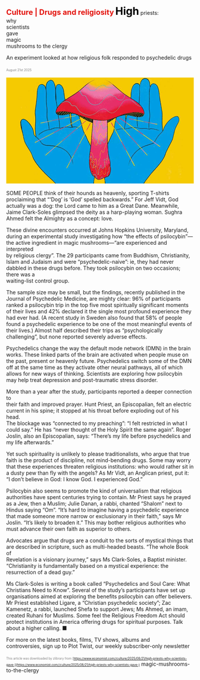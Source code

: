 <span style="color:#E3120B; font-size:14.9pt; font-weight:bold;">Culture | Drugs and religiosity</span>
<span style="color:#000000; font-size:21.0pt; font-weight:bold;">High</span>
priests:   
why   
scientists   
gave   
magic  
mushrooms to the clergy

An experiment looked at how religious folk responded to psychedelic drugs

<span style="color:#808080; font-size:6.2pt;">August 21st 2025</span>
  

![](../images/070_High_priests_why_scientists_gave_magic_mushrooms_to_the_cler/p0288_img01.jpeg)
  
SOME PEOPLE think of their hounds as heavenly, sporting T-shirts  
proclaiming that “‘Dog’ is ‘God’ spelled backwards.” For Jeff Vidt, God  
actually was a dog: the Lord came to him as a Great Dane. Meanwhile,  
Jaime Clark-Soles glimpsed the deity as a harp-playing woman. Sughra  
Ahmed felt the Almighty as a concept: love.

These divine encounters occurred at Johns Hopkins University, Maryland,  
during an experimental study investigating how “the effects of psilocybin”—  
the active ingredient in magic mushrooms—“are experienced and interpreted  
by religious clergy”. The 29 participants came from Buddhism, Christianity,  
Islam and Judaism and were “psychedelic-naive”: ie, they had never dabbled
in these drugs before. They took psilocybin on two occasions; there was a  
waiting-list control group.

The sample size may be small, but the findings, recently published in the  
Journal of Psychedelic Medicine, are mighty clear: 96% of participants  
ranked a psilocybin trip in the top five most spiritually significant moments  
of their lives and 42% declared it the single most profound experience they  
had ever had.  (A recent study in Sweden also found that 58% of people  
found a psychedelic experience to be one of the most meaningful events of  
their lives.) Almost half described their trips as “psychologically  
challenging”, but none reported severely adverse effects.

Psychedelics change the way the default mode network (DMN) in the brain  
works. These linked parts of the brain are activated when people muse on  
the past, present or heavenly future. Psychedelics switch some of the DMN  
off at the same time as they activate other neural pathways, all of which  
allows for new ways of thinking. Scientists are exploring how psilocybin  
may help treat depression and post-traumatic stress disorder.

More than a year after the study, participants reported a deeper connection to  
their faith and improved prayer. Hunt Priest, an Episcopalian, felt an electric  
current in his spine; it stopped at his throat before exploding out of his head.  
The blockage was “connected to my preaching”: “I felt restricted in what I  
could say.” He has “never thought of the Holy Spirit the same again”. Roger  
Joslin, also an Episcopalian, says: “There’s my life before psychedelics and  
my life afterwards.”

Yet such spirituality is unlikely to please traditionalists, who argue that true  
faith is the product of discipline, not mind-bending drugs. Some may worry  
that these experiences threaten religious institutions: who would rather sit in  
a dusty pew than fly with the angels? As Mr Vidt, an Anglican priest, put it:  
“I don’t believe in God: I know God. I experienced God.”

Psilocybin also seems to promote the kind of universalism that religious  
authorities have spent centuries trying to contain. Mr Priest says he prayed  
as a Jew, then a Muslim; Julie Danan, a rabbi, chanted “Shalom” next to  
Hindus saying “Om”. “It’s hard to imagine having a psychedelic experience  
that made someone more narrow or exclusionary in their faith,” says Mr
Joslin. “It’s likely to broaden it.” This may bother religious authorities who  
must advance their own faith as superior to others.

Advocates argue that drugs are a conduit to the sorts of mystical things that  
are described in scripture, such as multi-headed beasts. “The whole Book of  
Revelation is a visionary journey,” says Ms Clark-Soles, a Baptist minister.  
“Christianity is fundamentally based on a mystical experience: the  
resurrection of a dead guy.”

Ms Clark-Soles is writing a book called “Psychedelics and Soul Care: What  
Christians Need to Know”. Several of the study’s participants have set up  
organisations aimed at exploring the benefits psilocybin can offer believers.  
Mr Priest established Ligare, a “Christian psychedelic society”; Zac  
Kamenetz, a rabbi, launched Shefa to support Jews; Ms Ahmed, an imam,  
created Ruhani for Muslims. Some feel the Religious Freedom Act should  
protect institutions in America offering drugs for spiritual purposes. Talk  
about a higher calling. ■

For more on the latest books, films, TV shows, albums and  
controversies, sign up to Plot Twist, our weekly subscriber-only newsletter

<span style="color:#808080; font-size:6.2pt;">This article was downloaded by zlibrary from [https://www.economist.com//culture/2025/08/21/high-priests-why-scientists-gave-](https://www.economist.com//culture/2025/08/21/high-priests-why-scientists-gave-)</span>
magic-mushrooms-to-the-clergy